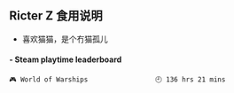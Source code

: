 ## Ricter Z 食用说明
- 喜欢猫猫，是个冇猫孤儿

<!-- steam-box start -->
#### - Steam playtime leaderboard
```text
🎮 World of Warships                 🕘 136 hrs 21 mins
```
<!-- Powered by https://github.com/YouEclipse/steam-box . -->
<!-- steam-box end -->

